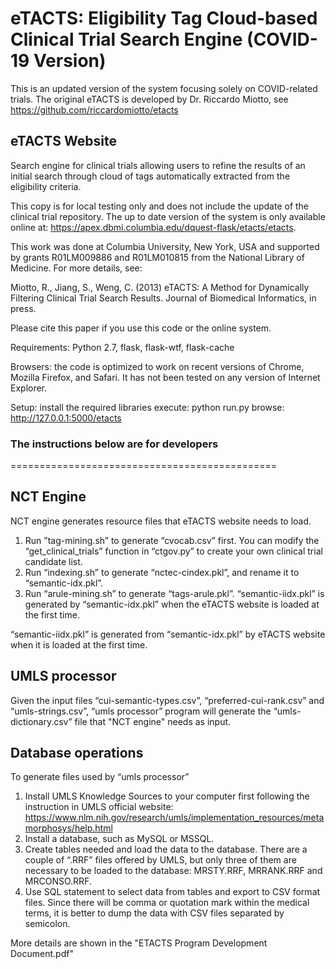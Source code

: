 # eTACTS: Eligibility Tag Cloud-based Clinical Trial Search Engine (COVID-19 Version) #

This is an updated version of the system focusing solely on COVID-related trials. The original eTACTS is developed by Dr. Riccardo Miotto, see https://github.com/riccardomiotto/etacts

## eTACTS Website ##

Search engine for clinical trials allowing users to refine the results of an initial search through cloud of tags automatically extracted from the eligibility criteria.

This copy is for local testing only and does not include the update of the clinical trial repository. The up to date version of the system is only available online at: https://apex.dbmi.columbia.edu/dquest-flask/etacts/etacts.

This work was done at Columbia University, New York, USA and supported by grants R01LM009886 and R01LM010815 from the National Library of Medicine. For more details, see:

Miotto, R., Jiang, S., Weng, C. (2013) eTACTS: A Method for Dynamically Filtering Clinical Trial Search Results. Journal of Biomedical Informatics, in press.

Please cite this paper if you use this code or the online system.

Requirements: Python 2.7, flask, flask-wtf, flask-cache

Browsers: the code is optimized to work on recent versions of Chrome, Mozilla Firefox, and Safari. It has not been tested on any version of Internet Explorer.

Setup:
install the required libraries
execute: python run.py
browse: http://127.0.0.1:5000/etacts

### The instructions below are for developers ###
==============================================

## NCT Engine ##

NCT engine generates resource files that eTACTS website needs to load. 
1)	Run ”tag-mining.sh” to generate “cvocab.csv” first. You can modify the “get_clinical_trials” function in “ctgov.py” to create your own clinical trial candidate list. 
2)	Run “indexing.sh” to generate “nctec-cindex.pkl”, and rename it to “semantic-idx.pkl”.
3)	Run “arule-mining.sh” to generate “tags-arule.pkl”. 
“semantic-iidx.pkl” is generated by “semantic-idx.pkl” when the eTACTS website is loaded at the first time. 

“semantic-iidx.pkl” is generated from “semantic-idx.pkl” by eTACTS website when it is loaded at the first time. 

## UMLS processor ##

Given the input files “cui-semantic-types.csv”, “preferred-cui-rank.csv” and “umls-strings.csv”, “umls processor” program will generate the “umls-dictionary.csv” file that "NCT engine" needs as input. 

## Database operations ##

To generate files used by “umls processor”
1) Install UMLS Knowledge Sources to your computer first following the instruction in UMLS official website:
https://www.nlm.nih.gov/research/umls/implementation_resources/metamorphosys/help.html
2) Install a database, such as MySQL or MSSQL.  
3) Create tables needed and load the data to the database. There are a couple of “.RRF” files offered by UMLS, but only three of them are necessary to be loaded to the database: MRSTY.RRF, MRRANK.RRF and MRCONSO.RRF. 
4) Use SQL statement to select data from tables and export to CSV format files. Since there will be comma or quotation mark within the medical terms, it is better to dump the data with CSV files separated by semicolon.

More details are shown in the "ETACTS Program Development Document.pdf"
